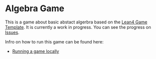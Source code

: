# Algebra Game

This is a game about basic abstact algerbra based on the [Lean4 Game Template](https://github.com/leanprover-community/lean4game/). It is currently a work in progress. You can see the progress on [Issues](https://github.com/Geoc2022/AlgebraGame/issues).

Infro on how to run this game can be found here:
  * [Running a game locally](https://github.com/leanprover-community/lean4game/blob/main/doc/running_locally.md)


